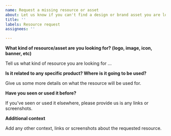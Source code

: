 ```yaml
---
name: Request a missing resource or asset
about: Let us know if you can't find a design or brand asset you are looking for
title: ''
labels: Resource request
assignees: ''

---
```


**What kind of resource/asset are you looking for? (logo, image, icon, banner, etc)**

Tell us what kind of resource you are looking for …

**Is it related to any specific product? Where is it going to be used?**

Give us some more details on what the resource will be used for.

**Have you seen or used it before?**

If you've seen or used it elsewhere, please provide us is any links or screenshots.

**Additional context**

Add any other context, links or screenshots about the requested resource.
